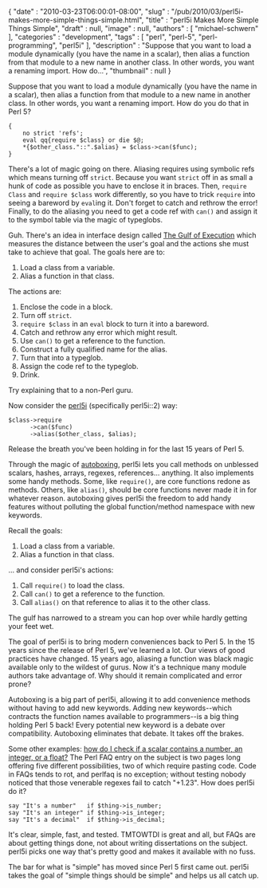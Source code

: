 {
   "date" : "2010-03-23T06:00:01-08:00",
   "slug" : "/pub/2010/03/perl5i-makes-more-simple-things-simple.html",
   "title" : "perl5i Makes More Simple Things Simple",
   "draft" : null,
   "image" : null,
   "authors" : [
      "michael-schwern"
   ],
   "categories" : "development",
   "tags" : [
      "perl",
      "perl-5",
      "perl-programming",
      "perl5i"
   ],
   "description" : "Suppose that you want to load a module dynamically (you have the name in a scalar), then alias a function from that module to a new name in another class. In other words, you want a renaming import. How do...",
   "thumbnail" : null
}





Suppose that you want to load a module dynamically (you have the name in
a scalar), then alias a function from that module to a new name in
another class. In other words, you want a renaming import. How do you do
that in Perl 5?

    {
        no strict 'refs';
        eval qq{require $class} or die $@;
        *{$other_class."::".$alias} = $class->can($func);
    }

There's a lot of magic going on there. Aliasing requires using symbolic
refs which means turning off `strict`. Because you want `strict` off in
as small a hunk of code as possible you have to enclose it in braces.
Then, `require Class` and `require $class` work differently, so you have
to trick `require` into seeing a bareword by `eval`ing it. Don't forget
to catch and rethrow the error! Finally, to do the aliasing you need to
get a code ref with `can()` and assign it to the symbol table via the
magic of typeglobs.

Guh. There's an idea in interface design called [The Gulf of
Execution](http://www.usabilityfirst.com/glossary/gulf-of-execution/)
which measures the distance between the user's goal and the actions she
must take to achieve that goal. The goals here are to:

1.  Load a class from a variable.
2.  Alias a function in that class.

The actions are:

1.  Enclose the code in a block.
2.  Turn off `strict`.
3.  `require $class` in an `eval` block to turn it into a bareword.
4.  Catch and rethrow any error which might result.
5.  Use `can()` to get a reference to the function.
6.  Construct a fully qualified name for the alias.
7.  Turn that into a typeglob.
8.  Assign the code ref to the typeglob.
9.  Drink.

Try explaining that to a non-Perl guru.

Now consider the [perl5i](http://search.cpan.org/perldoc?perl5i)
(specifically perl5i::2) way:

    $class->require
          ->can($func)
          ->alias($other_class, $alias);

Release the breath you've been holding in for the last 15 years of Perl
5.

Through the magic of
[autoboxing](http://search.cpan.org/perldoc?autobox), perl5i lets you
call methods on unblessed scalars, hashes, arrays, regexes,
references... anything. It also implements some handy methods. Some,
like `require()`, are core functions redone as methods. Others, like
`alias()`, should be core functions never made it in for whatever
reason. autoboxing gives perl5i the freedom to add handy features
without polluting the global function/method namespace with new
keywords.

Recall the goals:

1.  Load a class from a variable.
2.  Alias a function in that class.

... and consider perl5i's actions:

1.  Call `require()` to load the class.
2.  Call `can()` to get a reference to the function.
3.  Call `alias()` on that reference to alias it to the other class.

The gulf has narrowed to a stream you can hop over while hardly getting
your feet wet.

The goal of perl5i is to bring modern conveniences back to Perl 5. In
the 15 years since the release of Perl 5, we've learned a lot. Our views
of good practices have changed. 15 years ago, aliasing a function was
black magic available only to the wildest of gurus. Now it's a technique
many module authors take advantage of. Why should it remain complicated
and error prone?

Autoboxing is a big part of perl5i, allowing it to add convenience
methods without having to add new keywords. Adding new keywords--which
contracts the function names available to programmers--is a big thing
holding Perl 5 back! Every potential new keyword is a debate over
compatibility. Autoboxing eliminates that debate. It takes off the
brakes.

Some other examples: [how do I check if a scalar contains a number, an
integer, or a
float?](http://perldoc.perl.org/perlfaq4.html#How-do-I-determine-whether-a-scalar-is-a-number/whole/integer/float?)
The Perl FAQ entry on the subject is two pages long offering five
different possibilities, two of which require pasting code. Code in FAQs
tends to rot, and perlfaq is no exception; without testing nobody
noticed that those venerable regexes fail to catch "+1.23". How does
perl5i do it?

    say "It's a number"   if $thing->is_number;
    say "It's an integer" if $thing->is_integer;
    say "It's a decimal"  if $thing->is_decimal;

It's clear, simple, fast, and tested. TMTOWTDI is great and all, but
FAQs are about getting things done, not about writing dissertations on
the subject. perl5i picks one way that's pretty good and makes it
available with no fuss.

The bar for what is "simple" has moved since Perl 5 first came out.
perl5i takes the goal of "simple things should be simple" and helps us
all catch up.


